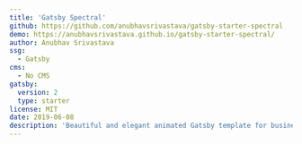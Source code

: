 ```yaml
---
title: 'Gatsby Spectral'
github: https://github.com/anubhavsrivastava/gatsby-starter-spectral
demo: https://anubhavsrivastava.github.io/gatsby-starter-spectral/
author: Anubhav Srivastava
ssg:
  - Gatsby
cms:
  - No CMS
gatsby:
  version: 2
  type: starter
license: MIT
date: 2019-06-08
description: 'Beautiful and elegant animated Gatsby template for business.'
---
```

